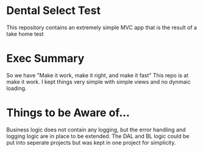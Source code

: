 # Dental Select Test
This repository contains an extremely simple MVC app that is the result of a take home test

# Exec Summary
So we have "Make it work, make it right, and make it fast"  This repo is at make it work.  I kept things very simple with simple views and no dynmaic loading.

# Things to be Aware of...
Business logic does not contain any logging, but the error handling and logging logic are in place to be extended.  The DAL and BL logic could be put into seperate projects but was kept in one project for simplicity.  
